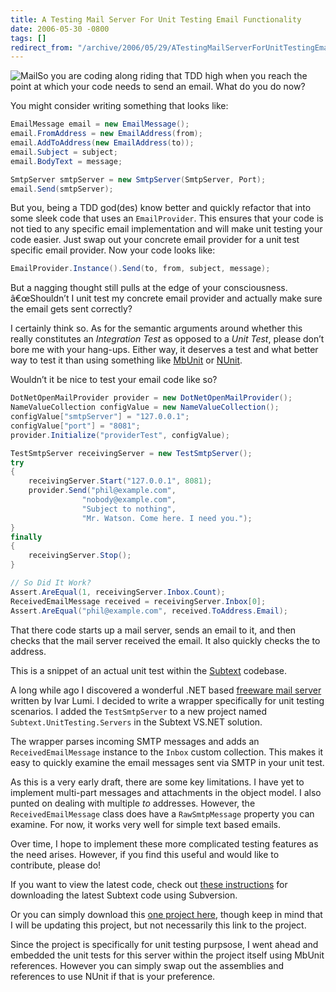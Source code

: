 ```yaml
---
title: A Testing Mail Server For Unit Testing Email Functionality
date: 2006-05-30 -0800
tags: []
redirect_from: "/archive/2006/05/29/ATestingMailServerForUnitTestingEmailFunctionality.aspx/"
---
```


![Mail](https://haacked.com/images/Mail.jpg)So you are coding along
riding that TDD high when you reach the point at which your code needs
to send an email. What do you do now?

You might consider writing something that looks like:

```csharp
EmailMessage email = new EmailMessage();
email.FromAddress = new EmailAddress(from);
email.AddToAddress(new EmailAddress(to));
email.Subject = subject;
email.BodyText = message;

SmtpServer smtpServer = new SmtpServer(SmtpServer, Port);
email.Send(smtpServer);
```

But you, being a TDD god(des) know better and quickly refactor that into
some sleek code that uses an `EmailProvider`. This ensures that your
code is not tied to any specific email implementation and will make unit
testing your code easier. Just swap out your concrete email provider for
a unit test specific email provider. Now your code looks like:

```csharp
EmailProvider.Instance().Send(to, from, subject, message);
```

But a nagging thought still pulls at the edge of your consciousness.
â€œShouldn’t I unit test my concrete email provider and actually make
sure the email gets sent correctly?

I certainly think so. As for the semantic arguments around whether this
really constitutes an *Integration Test* as opposed to a *Unit Test*,
please don’t bore me with your hang-ups. Either way, it deserves a test
and what better way to test it than using something like
[MbUnit](http://www.mertner.com/confluence/display/MbUnit/Home "MbUnit Generative Unit Testing Framework")
or [NUnit](http://nunit.com/ "NUnit Unit Testing Framework").

Wouldn’t it be nice to test your email code like so?

```csharp
DotNetOpenMailProvider provider = new DotNetOpenMailProvider();
NameValueCollection configValue = new NameValueCollection();
configValue["smtpServer"] = "127.0.0.1";
configValue["port"] = "8081";
provider.Initialize("providerTest", configValue);

TestSmtpServer receivingServer = new TestSmtpServer();
try
{
    receivingServer.Start("127.0.0.1", 8081);
    provider.Send("phil@example.com", 
                "nobody@example.com", 
                "Subject to nothing", 
                "Mr. Watson. Come here. I need you.");
}
finally
{
    receivingServer.Stop();
}

// So Did It Work?
Assert.AreEqual(1, receivingServer.Inbox.Count);
ReceivedEmailMessage received = receivingServer.Inbox[0];
Assert.AreEqual("phil@example.com", received.ToAddress.Email);
```

That there code starts up a mail server, sends an email to it, and then
checks that the mail server received the email. It also quickly checks
the to address.

This is a snippet of an actual unit test within the
[Subtext](http://subtextproject.com/ "Subtext Blogging Engine")
codebase.

A long while ago I discovered a wonderful .NET based [freeware mail
server](http://www.lumisoft.ee/lsWWW/ENG/Products/Mail_Server/mail_index_eng.aspx?type=info "Mail Server")
written by Ivar Lumi. I decided to write a wrapper specifically for unit
testing scenarios. I added the `TestSmtpServer` to a new project named
`Subtext.UnitTesting.Servers` in the Subtext VS.NET solution.

The wrapper parses incoming SMTP messages and adds an
`ReceivedEmailMessage` instance to the `Inbox` custom collection. This
makes it easy to quickly examine the email messages sent via SMTP in
your unit test.

As this is a very early draft, there are some key limitations. I have
yet to implement multi-part messages and attachments in the object
model. I also punted on dealing with multiple *to* addresses. However,
the `ReceivedEmailMessage` class does have a `RawSmtpMessage` property
you can examine. For now, it works very well for simple text based
emails.

Over time, I hope to implement these more complicated testing features
as the need arises. However, if you find this useful and would like to
contribute, please do!

If you want to view the latest code, check out [these
instructions](http://subtextproject.com/Home/About/ViewTheCode/tabid/116/Default.aspx "View the Subtext Code")
for downloading the latest Subtext code using Subversion.

Or you can simply download this [one project
here](https://haacked.com/code/Subtext.TestMailServer.zip "Subtext.TestMailServer"),
though keep in mind that I will be updating this project, but not
necessarily this link to the project.

Since the project is specifically for unit testing purpsose, I went
ahead and embedded the unit tests for this server within the project
itself using MbUnit references. However you can simply swap out the
assemblies and references to use NUnit if that is your preference.

